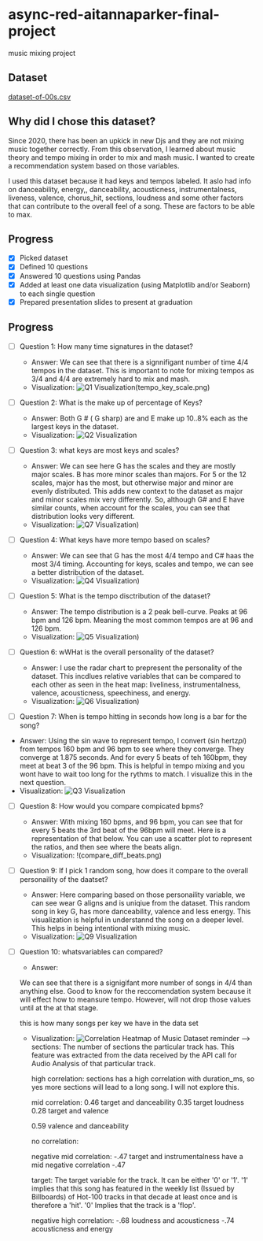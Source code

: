 # async-red-aitannaparker-final-project
music mixing project

## Dataset
[dataset-of-00s.csv](https://www.kaggle.com/datasets/theoverman/the-spotify-hit-predictor-dataset?select=dataset-of-00s.csv)

## Why did I chose this dataset?
Since 2020, there has been an upkick in new Djs and they are not mixing music together correctly. From this observation, I learned about music theory and tempo mixing in order to mix and mash music. I wanted to create a recommendation system based on those variables. 

I used this dataset because it had keys and tempos labeled. It aslo had info on danceability, energy,, danceability, acousticness, instrumentalness, liveness, valence, chorus_hit, sections, loudness and some other factors that can contribute to the overall feel of a song. These are factors to be able to max. 
 



## Progress
- [x] Picked dataset
- [x] Defined 10 questions
- [x] Answered 10 questions using Pandas
- [x] Added at least one data visualization (using Matplotlib and/or Seaborn) to each single question
- [x] Prepared presentation slides to present at graduation

## Progress
- [ ] Question 1: How many time signatures in the dataset?
  - Answer: We can see that there is a signnifigant number of time 4/4 tempos in the dataset. This is important to note for mixing tempos as 3/4 and 4/4 are extremely hard to mix and mash. 
  - Visualization: ![Q1 Visualization](time_signature.png)(tempo_key_scale.png)

- [ ] Question 2: What is the make up of percentage of Keys?
  - Answer: Both G # ( G sharp) are and E make up 10..8% each as the largest keys in the dataset. 
  - Visualization: ![Q2 Visualization](pie_chart_percentage_of_keys.png)


- [ ] Question 3: what keys are most keys and scales?
  - Answer: We can see here G has the scales and they are mostly major scales. B has more minor scales than majors. For 5 or the 12 scales, major has the most, but otherwise major and minor are evenly distributed. This adds new context to the dataset as major and minor scales mix very differently. So, although G# and E have similar counts, when account for the  scales, you can see that distribution looks very different. 
  - Visualization: ![Q7 Visualization](groupby_key_scale.png))

- [ ] Question 4: What keys have more tempo based on scales?
  - Answer: We can see that G has the most 4/4 tempo and C# haas the most 3/4 timing. Accounting for keys, scales and tempo, we can see a better distribution of the dataset. 
  - Visualization: ![Q4 Visualization](tempo_key_scale.png))

- [ ] Question 5: What is the tempo disctribution of the dataset?
  - Answer: The tempo distribution is a 2 peak bell-curve. Peaks at 96 bpm and 126 bpm. Meaning the most common tempos are at 96 and 126 bpm. 
  - Visualization: ![Q5 Visualization](tempo_disctribution.png))

- [ ] Question 6: wWHat is the overall personality of the dataset?
  - Answer: I use the radar chart to prepresent the personality of the dataset. This incdlues relative variables that can be compared to each other as seen in the heat map: liveliness, instrumentalness, valence, acousticness, speechiness, and energy.
  - Visualization: ![Q6 Visualization](radar_plot.png))

     
 - [ ] Question 7:  When is tempo hitting in seconds 
    how long is a bar for the song?
  - Answer: Using the sin wave to represent tempo, I convert (sin hertz*pi*) from tempos 160 bpm and 96 bpm to see where they converge. They converge at 1.875 seconds. And for every 5 beats of teh 160bpm, they meet at beat 3 of the 96 bpm. This is helpful in tempo mixing and you wont have to wait too long for the rythms to match. I visualize this in the next question. 
  - Visualization: ![Q3 Visualization](sinwave_154bpm_90bpm.png)

- [ ] Question 8: How would you compare compicated bpms?
  - Answer: With mixing 160 bpms, and 96 bpm, you can see that for every 5 beats the 3rd beat of the 96bpm will meet. Here is a representation of that below. You can use a scatter plot to represent the ratios, and then see where the beats align.
  - Visualization: !(compare_diff_beats.png)

- [ ] Question 9: If I pick 1 random song, how does it compare to the overall personaility of the daatset?
  - Answer: Here comparing based on those personaility variable, we can see wear G aligns and is uniqiue from the dataset. This random song in key G, has more danceability, valence and less energy. This visualization is helpful in understannd the song on a deeper level. This helps in being intentional with mixing music.  
  - Visualization: ![Q9 Visualization](radar_compare_general.png)

- [ ] Question 10: whatsvariables can compared?
  - Answer: 
  
  We can see that there is a signigifant more number of songs in 4/4 than anything else. Good to know for the reccomendation system because it will effect how to meansure tempo. However, will not drop those values until at the at that stage. 

  this is how many songs per key we have in the data set
  - Visualization: 
  ![Correlation Heatmap of Music Dataset](Correlation_Heatmap_of_Music_Dataset.png)
reminder --> sections: The number of sections the particular track has. This feature was extracted from the data received by the API call for Audio Analysis of that particular track.



      high correlation:
sections has a high correlation with duration_ms, so yes more sections will lead to a long song. I will not explore this. 
      
      mid correlation:
      0.46 target and danceability
      0.35 target loudness
      0.28 target and valence
      

      0.59 valence and danceability


      no correlation:


      negative  mid correlation:
    -.47 target and instrumentalness have a mid negative correlation -.47
      
    target: The target variable for the track. It can be either '0' or '1'. '1' implies that this song has 
    featured in the weekly list (Issued by Billboards) of Hot-100 tracks in that decade at least once and is therefore a 'hit'. '0' Implies that the track is a 'flop'.

      negative high correlation:
      -.68 loudness and acousticness
      -.74 acousticness and energy

 
